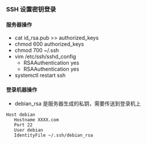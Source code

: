 ### SSH 设置密钥登录

#### 服务器操作
- cat id_rsa.pub >> authorized_keys
- chmod 600 authorized_keys
- chmod 700 ~/.ssh
- vim /etc/ssh/sshd_config
    - RSAAuthentication yes
    - RSAAuthentication yes
- systemctl restart ssh

#### 登录机器操作
- debian_rsa 是服务器生成的私钥，需要传送到登录机上

```
Host debian
   Hostname XXXX.com
   Port 22
   User debian
   IdentityFile ~/.ssh/debian_rsa
```

